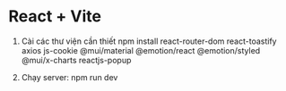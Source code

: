 # React + Vite

1. Cài các thư viện cần thiết
npm install react-router-dom react-toastify axios js-cookie @mui/material @emotion/react @emotion/styled @mui/x-charts reactjs-popup

2. Chạy server:
npm run dev
